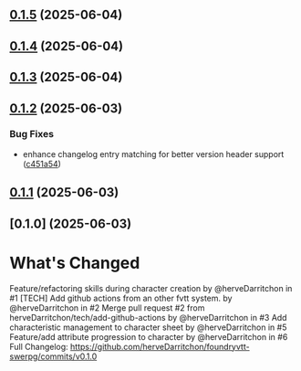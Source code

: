 ## [0.1.5](https://github.com/herveDarritchon/foundryvtt-swerpg/compare/v0.1.4...v0.1.5) (2025-06-04)

## [0.1.4](https://github.com/herveDarritchon/foundryvtt-swerpg/compare/v0.1.3...v0.1.4) (2025-06-04)

## [0.1.3](https://github.com/herveDarritchon/foundryvtt-swerpg/compare/v0.1.2...v0.1.3) (2025-06-04)

## [0.1.2](https://github.com/herveDarritchon/foundryvtt-swerpg/compare/v0.1.1...v0.1.2) (2025-06-03)


### Bug Fixes

* enhance changelog entry matching for better version header support ([c451a54](https://github.com/herveDarritchon/foundryvtt-swerpg/commit/c451a54ceae889441c79065c2c38095a494bfb24))

## [0.1.1](https://github.com/herveDarritchon/foundryvtt-swerpg/compare/v0.1.0...v0.1.1) (2025-06-03)

## [0.1.0] (2025-06-03)

# What's Changed
Feature/refactoring skills during character creation by @herveDarritchon in #1
[TECH] Add github actions from an other fvtt system. by @herveDarritchon in #2
Merge pull request #2 from herveDarritchon/tech/add-github-actions by @herveDarritchon in #3
Add characteristic management to character sheet by @herveDarritchon in #5
Feature/add attribute progression to character by @herveDarritchon in #6
Full Changelog: https://github.com/herveDarritchon/foundryvtt-swerpg/commits/v0.1.0
